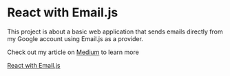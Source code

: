 # React with Email.js
This project is about a basic web application that sends emails directly from my Google account using Email.js as a provider.

Check out my article on <a href="https://medium.com/@ishdagnesh/email-js-and-react-js-with-vite-27faae223a1c">Medium</a> to learn more

<a href="https://react-emailjs.netlify.app/">React with Email.js</a>

